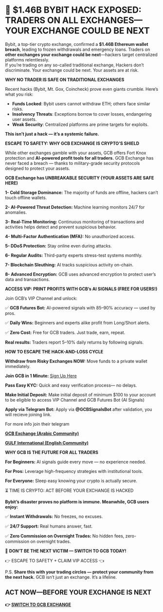 # 🚨 $1.46B BYBIT HACK EXPOSED: TRADERS ON ALL EXCHANGES—YOUR EXCHANGE COULD BE NEXT 

Bybit, a top-tier crypto exchange, confirmed a **$1.46B Ethereum wallet breach**, leading to frozen withdrawals and emergency loans. Traders on **other exchanges your exchange could be next**—hackers target centralized platforms relentlessly.  
If you’re trading on any so-called traditional exchange, Hackers don’t discriminate. Your exchange could be next. Your assets are at risk.

**WHY NO TRADER IS SAFE ON TRADITIONAL EXCHANGES**

Recent hacks (Bybit, Mt. Gox, Coincheck) prove even giants crumble. Here’s what you risk:
- **Funds Locked**: Bybit users cannot withdraw ETH; others face similar risks.  
- **Insolvency Threats**: Exceptions borrow to cover losses, endangering user assets.  
- **Weak Security**: Centralized platforms are prime targets for exploits.  

**This isn’t just a hack — it’s a systemic failure.**

**ESCAPE TO SAFETY: WHY GCB EXCHANGE IS CRYPTO’S SHIELD**

While other exchanges gamble with your assets, GCB offers Fort Knox protection and **AI-powered profit tools for all traders.** GCB Exchange has never faced a breach — thanks to military-grade security protocols designed to protect your assets.

**GCB Exchange has UNBREAKABLE SECURITY (YOUR ASSETS ARE SAFE HERE)**  

**1- Cold Storage Dominance:** The majority of funds are offline, hackers can’t touch offline wallets.

**2- AI-Powered Threat Detection:** Machine learning monitors 24/7 for anomalies.

**3- Real-Time Monitoring:** Continuous monitoring of transactions and activities helps detect and prevent suspicious behavior.

**4- Multi-Factor Authentication (MFA):** No unauthorized access.

**5- DDoS Protection:** Stay online even during attacks.

**6- Regular Audits:** Third-party experts stress-test systems monthly.

**7- Blockchain Sleuthing:** AI tracks suspicious activity on-chain.

**8- Advanced Encryption:** GCB uses advanced encryption to protect user’s data and transactions.

**ACCESS VIP: PRINT PROFITS WITH GCB’s AI SIGNALS (FREE FOR USERS!)**

Join GCB’s VIP Channel and unlock:

✅ **GCB Futures Bot:** AI-powered signals with 85–90% accuracy — used by pros.

✅ **Daily Wins:** Beginners and experts alike profit from Long/Short alerts.

✅ **Zero Cost:** Free for GCB traders. Just trade, earn, repeat.

**Real results:** Traders report 5–10% daily returns by following signals.

**HOW TO ESCAPE THE HACK-AND-LOSS CYCLE**

**Withdraw from Risky Exchanges NOW:** Move funds to a private wallet immediately.

**Join GCB in 1 Minute:** [Sign Up Here](https://m.gcbex.com/en_US/register?inviteCode=WQZVZETW)

**Pass Easy KYC:** Quick and easy verification process— no delays.

**Make Initial Deposit:** Make initial deposit of minimum $100 to your account to be eligible to access VIP Channel and GCB Futures Bot (AI Signals)

**Apply via Telegram Bot:** Apply via **@GCBSignalsBot** after validation, you will recieve joining link.

For more info join their telegram

[**GCB Exchange (Arabic Community)**](https://t.me/GCBExOfficial)

[**GULF International (English Community)**](https://t.me/GulfInternational)

**WHY GCB IS THE FUTURE FOR ALL TRADERS**

**For Beginners:** AI signals guide every move — no experience needed.

**For Pros:** Leverage high-frequency strategies with institutional tools.

**For Everyone:** Sleep easy knowing your crypto is actually secure.

⏳ TIME IS CRYPTO: ACT BEFORE YOUR EXCHANGE IS HACKED

**Bybit’s disaster proves no platform is immune. Meanwhile, GCB users enjoy:**

✅ **Instant Withdrawals:** No freezes, no excuses.

✅ **24/7 Support:** Real humans answer, fast.

✅ **Zero Commission on Overnight Trades:** No hidden fees, zero-commission on overnight trades.

📢 **DON’T BE THE NEXT VICTIM — SWITCH TO GCB TODAY!**

👉 ESCAPE TO SAFETY + CLAIM VIP ACCESS 👈

P.S. **Share this with your trading circles — protect your community from the next hack.**
GCB isn’t just an exchange. It’s a lifeline.

## ACT NOW—BEFORE YOUR EXCHANGE IS NEXT  

**👉 [SWITCH TO GCB EXCHANGE](https://m.gcbex.com/en_US/register?inviteCode=WQZVZETW)**  

